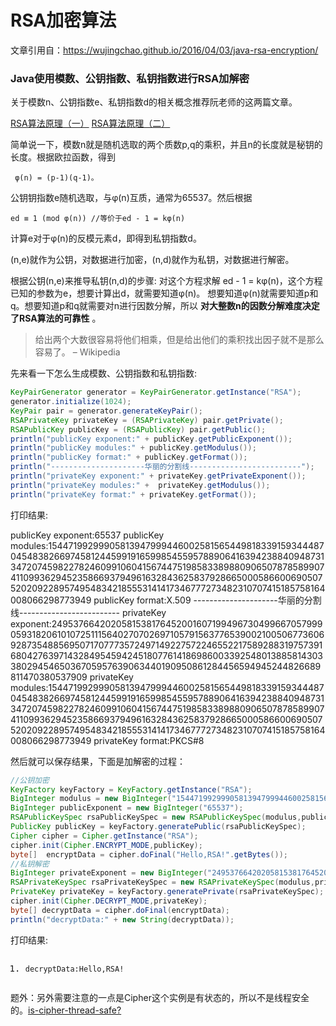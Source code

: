 # RSA加密算法

文章引用自：https://wujingchao.github.io/2016/04/03/java-rsa-encryption/

### Java使用模数、公钥指数、私钥指数进行RSA加解密

关于模数n、公钥指数e、私钥指数d的相关概念推荐阮老师的这两篇文章。

[RSA算法原理（一）](http://www.ruanyifeng.com/blog/2013/06/rsa_algorithm_part_one.html)
[RSA算法原理（二）](http://www.ruanyifeng.com/blog/2013/07/rsa_algorithm_part_two.html)

简单说一下，模数n就是随机选取的两个质数p,q的乘积，并且n的长度就是秘钥的长度。根据欧拉函数，得到

```
 φ(n) = (p-1)(q-1)。
```

公钥钥指数e随机选取，与φ(n)互质，通常为65537。然后根据　

```
ed ≡ 1 (mod φ(n)) //等价于ed - 1 = kφ(n)
```

计算e对于φ(n)的反模元素d，即得到私钥指数d。

(n,e)就作为公钥，对数据进行加密，(n,d)就作为私钥，对数据进行解密。

根据公钥(n,e)来推导私钥(n,d)的步骤:
对这个方程求解 ed - 1 = kφ(n)，这个方程已知的参数为e，想要计算出d，就需要知道φ(n)。
想要知道φ(n)就需要知道p和q。想要知道p和q就需要对n进行因数分解，所以 **对大整数n的因数分解难度决定了RSA算法的可靠性** 。

> 给出两个大数很容易将他们相乘，但是给出他们的乘积找出因子就不是那么容易了。 – Wikipedia

先来看一下怎么生成模数、公钥指数和私钥指数:

```java
KeyPairGenerator generator = KeyPairGenerator.getInstance("RSA");
generator.initialize(1024);
KeyPair pair = generator.generateKeyPair();
RSAPrivateKey privateKey = (RSAPrivateKey) pair.getPrivate();
RSAPublicKey publicKey = (RSAPublicKey) pair.getPublic();
println("publicKey exponent:" + publicKey.getPublicExponent());
println("publicKey modules:" + publicKey.getModulus());
println("publicKey format:" + publicKey.getFormat());
println("---------------------华丽的分割线-------------------------");
println("privateKey exponent:" + privateKey.getPrivateExponent());
println("privateKey modules:" +  privateKey.getModulus());
println("privateKey format:" + privateKey.getFormat());
```

打印结果:

publicKey exponent:65537
publicKey modules:154471992999058139479994460025815654498183391593444870454838266974581244599191659985455957889064163942388409487313472074598227824609910604156744751985833898809065078785899074110993629452358669379496163284362583792866500058660069050752020922895749548342185553141417346777273482310707415185758164008066298773949
publicKey format:X.509
---------------------华丽的分割线-------------------------
privateKey exponent:24953766420205815381764520016071994967304996670579990593182061010725111564027070269710579156377653900210050677360692873548856950717077735724971492275722465522175892883197573916804276397143284954594245180776141869860033925480138858143033802945465036705957639063440190950861284456594945244826689811470380537909
privateKey modules:154471992999058139479994460025815654498183391593444870454838266974581244599191659985455957889064163942388409487313472074598227824609910604156744751985833898809065078785899074110993629452358669379496163284362583792866500058660069050752020922895749548342185553141417346777273482310707415185758164008066298773949
privateKey format:PKCS#8

然后就可以保存结果，下面是加解密的过程：

```java
//公钥加密
KeyFactory keyFactory = KeyFactory.getInstance("RSA");
BigInteger modulus = new BigInteger("154471992999058139479994460025815654498183391593444870454838266974581244599191659985455957889064163942388409487313472074598227824609910604156744751985833898809065078785899074110993629452358669379496163284362583792866500058660069050752020922895749548342185553141417346777273482310707415185758164008066298773949",10);
BigInteger publicExponent = new BigInteger("65537");
RSAPublicKeySpec rsaPublicKeySpec = new RSAPublicKeySpec(modulus,publicExponent);
PublicKey publicKey = keyFactory.generatePublic(rsaPublicKeySpec);
Cipher cipher = Cipher.getInstance("RSA");
cipher.init(Cipher.ENCRYPT_MODE,publicKey);
byte[]  encryptData = cipher.doFinal("Hello,RSA!".getBytes());
//私钥解密
BigInteger privateExponent = new BigInteger("24953766420205815381764520016071994967304996670579990593182061010725111564027070269710579156377653900210050677360692873548856950717077735724971492275722465522175892883197573916804276397143284954594245180776141869860033925480138858143033802945465036705957639063440190950861284456594945244826689811470380537909",10);
RSAPrivateKeySpec rsaPrivateKeySpec = new RSAPrivateKeySpec(modulus,privateExponent);
PrivateKey privateKey = keyFactory.generatePrivate(rsaPrivateKeySpec);
cipher.init(Cipher.DECRYPT_MODE,privateKey);
byte[] decryptData = cipher.doFinal(encryptData);
println("decryptData:" + new String(decryptData));
```

打印结果:

<pre class="prettyprint linenums prettyprinted"><ol class="linenums"><li class="L0"><p><code><span class="pln">decryptData</span><span class="pun">:</span><span class="typ">Hello</span><span class="pun">,</span><span class="pln">RSA</span><span class="pun">!</span></code></p></li></ol></pre>

题外：另外需要注意的一点是Cipher这个实例是有状态的，所以不是线程安全的。[is-cipher-thread-safe?](http://stackoverflow.com/questions/6957406/is-cipher-thread-safe)
